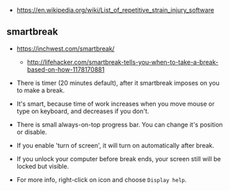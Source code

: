 - https://en.wikipedia.org/wiki/List_of_repetitive_strain_injury_software

## smartbreak

- https://inchwest.com/smartbreak/
  - http://lifehacker.com/smartbreak-tells-you-when-to-take-a-break-based-on-how-1178170881

- There is timer (20 minutes default), after it smartbreak imposes on you to make a break.
- It's smart, because time of work increases when you move mouse or type on keyboard, and decreases if you don't.
- There is small always-on-top progress bar. You can change it's position or disable.
- If you enable 'turn of screen', it will turn on automatically after break.
- If you unlock your computer before break ends, your screen still will be locked but visible.
- For more info, right-click on icon and choose `Display help`.
